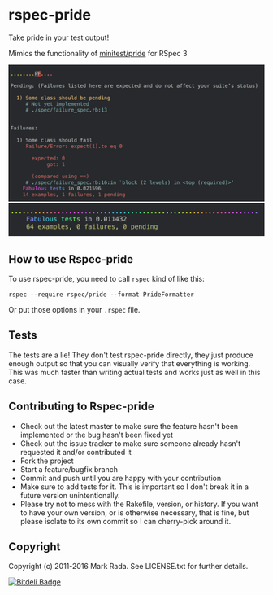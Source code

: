 # rspec-pride

Take pride in your test output!

Mimics the functionality of [minitest/pride](https://github.com/seattlerb/minitest/blob/master/lib/minitest/pride_plugin.rb) for RSpec 3

![Prideful Failure](https://github.com/ferrous26/rspec-pride/blob/master/resources/pride_failure.png)
![Prideful Success](https://github.com/ferrous26/rspec-pride/blob/master/resources/pride_success.png)


## How to use Rspec-pride

To use rspec-pride, you need to call `rspec` kind of like this:

    rspec --require rspec/pride --format PrideFormatter

Or put those options in your `.rspec` file.

## Tests

The tests are a lie! They don't test rspec-pride directly, they just
produce enough output so that you can visually verify that everything
is working. This was much faster than writing actual tests and works
just as well in this case.

## Contributing to Rspec-pride

* Check out the latest master to make sure the feature hasn't been implemented or the bug hasn't been fixed yet
* Check out the issue tracker to make sure someone already hasn't requested it and/or contributed it
* Fork the project
* Start a feature/bugfix branch
* Commit and push until you are happy with your contribution
* Make sure to add tests for it. This is important so I don't break it in a future version unintentionally.
* Please try not to mess with the Rakefile, version, or history. If you want to have your own version, or is otherwise necessary, that is fine, but please isolate to its own commit so I can cherry-pick around it.

## Copyright

Copyright (c) 2011-2016 Mark Rada. See LICENSE.txt for further details.


[![Bitdeli Badge](https://d2weczhvl823v0.cloudfront.net/ferrous26/rspec-pride/trend.png)](https://bitdeli.com/free "Bitdeli Badge")
